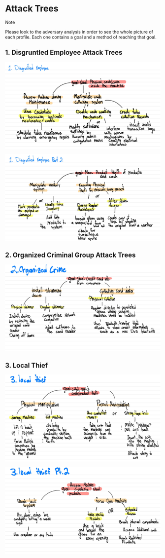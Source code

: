 # Attack Trees

>[!NOTE]
>Please look to the adversary analysis in order to see the whole picture of each profile. Each one contains a goal and a method of reaching that goal.

## 1. Disgruntled Employee Attack Trees
![Attack Tree Graphs](.\photos\AttackTrees\AT1.jpg)

![Tree](photos\AttackTrees\AT2.jpg)

## 2. Organized Criminal Group Attack Trees
![Tree3](photos\AttackTrees\AT3.jpg)

## 3. Local Thief
![Tree4](photos\AttackTrees\AT4.jpg)

![Tree5](photos\AttackTrees\AT5.jpg)
